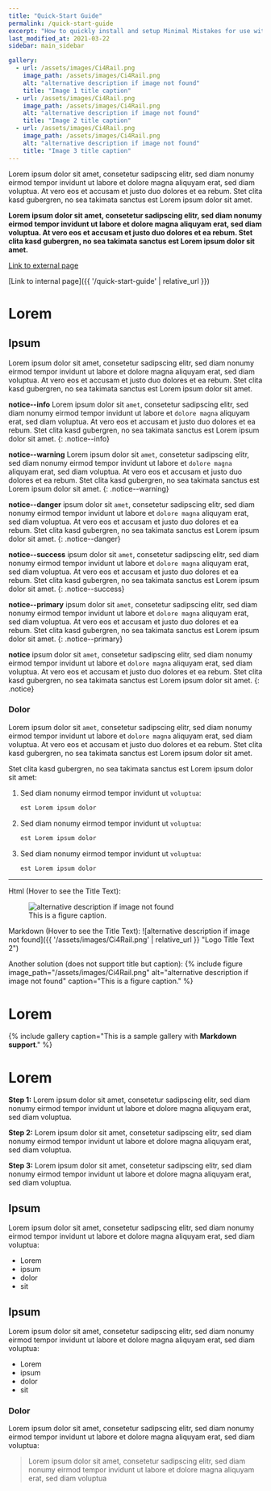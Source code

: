 ```yaml
---
title: "Quick-Start Guide"
permalink: /quick-start-guide
excerpt: "How to quickly install and setup Minimal Mistakes for use with GitHub Pages."
last_modified_at: 2021-03-22
sidebar: main_sidebar

gallery:
  - url: /assets/images/Ci4Rail.png
    image_path: /assets/images/Ci4Rail.png
    alt: "alternative description if image not found"
    title: "Image 1 title caption"
  - url: /assets/images/Ci4Rail.png
    image_path: /assets/images/Ci4Rail.png
    alt: "alternative description if image not found"
    title: "Image 2 title caption"
  - url: /assets/images/Ci4Rail.png
    image_path: /assets/images/Ci4Rail.png
    alt: "alternative description if image not found"
    title: "Image 3 title caption"
---
```


Lorem ipsum dolor sit amet, consetetur sadipscing elitr, sed diam nonumy eirmod tempor invidunt ut labore et dolore magna aliquyam erat, sed diam voluptua. At vero eos et accusam et justo duo dolores et ea rebum. Stet clita kasd gubergren, no sea takimata sanctus est Lorem ipsum dolor sit amet.

**Lorem ipsum dolor sit amet, consetetur sadipscing elitr, sed diam nonumy eirmod tempor invidunt ut labore et dolore magna aliquyam erat, sed diam voluptua. At vero eos et accusam et justo duo dolores et ea rebum. Stet clita kasd gubergren, no sea takimata sanctus est Lorem ipsum dolor sit amet.**

[Link to external page](https://www.google.de)

[Link to internal page]({{ '/quick-start-guide' | relative_url }})


# Lorem

## Ipsum

Lorem ipsum dolor sit amet, consetetur sadipscing elitr, sed diam nonumy eirmod tempor invidunt ut labore et dolore magna aliquyam erat, sed diam voluptua. At vero eos et accusam et justo duo dolores et ea rebum. Stet clita kasd gubergren, no sea takimata sanctus est Lorem ipsum dolor sit amet.

**notice--info** Lorem ipsum dolor sit `amet`, consetetur sadipscing elitr, sed diam nonumy eirmod tempor invidunt ut labore et `dolore magna` aliquyam erat, sed diam voluptua. At vero eos et accusam et justo duo dolores et ea rebum. Stet clita kasd gubergren, no sea takimata sanctus est Lorem ipsum dolor sit amet.
{: .notice--info}

**notice--warning** Lorem ipsum dolor sit `amet`, consetetur sadipscing elitr, sed diam nonumy eirmod tempor invidunt ut labore et `dolore magna` aliquyam erat, sed diam voluptua. At vero eos et accusam et justo duo dolores et ea rebum. Stet clita kasd gubergren, no sea takimata sanctus est Lorem ipsum dolor sit amet.
{: .notice--warning}

**notice--danger** ipsum dolor sit `amet`, consetetur sadipscing elitr, sed diam nonumy eirmod tempor invidunt ut labore et `dolore magna` aliquyam erat, sed diam voluptua. At vero eos et accusam et justo duo dolores et ea rebum. Stet clita kasd gubergren, no sea takimata sanctus est Lorem ipsum dolor sit amet.
{: .notice--danger}

**notice--success** ipsum dolor sit `amet`, consetetur sadipscing elitr, sed diam nonumy eirmod tempor invidunt ut labore et `dolore magna` aliquyam erat, sed diam voluptua. At vero eos et accusam et justo duo dolores et ea rebum. Stet clita kasd gubergren, no sea takimata sanctus est Lorem ipsum dolor sit amet.
{: .notice--success}

**notice--primary** ipsum dolor sit `amet`, consetetur sadipscing elitr, sed diam nonumy eirmod tempor invidunt ut labore et `dolore magna` aliquyam erat, sed diam voluptua. At vero eos et accusam et justo duo dolores et ea rebum. Stet clita kasd gubergren, no sea takimata sanctus est Lorem ipsum dolor sit amet.
{: .notice--primary}

**notice** ipsum dolor sit `amet`, consetetur sadipscing elitr, sed diam nonumy eirmod tempor invidunt ut labore et `dolore magna` aliquyam erat, sed diam voluptua. At vero eos et accusam et justo duo dolores et ea rebum. Stet clita kasd gubergren, no sea takimata sanctus est Lorem ipsum dolor sit amet.
{: .notice}

### Dolor

Lorem ipsum dolor sit `amet`, consetetur sadipscing elitr, sed diam nonumy eirmod tempor invidunt ut labore et `dolore magna` aliquyam erat, sed diam voluptua. At vero eos et accusam et justo duo dolores et ea rebum. Stet clita kasd gubergren, no sea takimata sanctus est Lorem ipsum dolor sit amet.

Stet clita kasd gubergren, no sea takimata sanctus est Lorem ipsum dolor sit amet:

1. Sed diam nonumy eirmod tempor invidunt ut `voluptua`:

   ```bash
   est Lorem ipsum dolor
   ```

2. Sed diam nonumy eirmod tempor invidunt ut `voluptua`:

   ```bash
   est Lorem ipsum dolor
   ```

3. Sed diam nonumy eirmod tempor invidunt ut `voluptua`:

   ```bash
   est Lorem ipsum dolor
   ```

---

Html (Hover to see the Title Text):
<figure>
  <img src="{{ '/assets/images/Ci4Rail.png' | relative_url }}" alt="alternative description if image not found" title="Logo Title Text 1"> <figcaption>This is a figure caption.</figcaption>
</figure>


Markdown (Hover to see the Title Text):
![alternative description if image not found]({{ '/assets/images/Ci4Rail.png' | relative_url }} "Logo Title Text 2")

Another solution (does not support title but caption):
 {% include figure image_path="/assets/images/Ci4Rail.png" alt="alternative description if image not found" caption="This is a figure caption." %}

# Lorem

{% include gallery caption="This is a sample gallery with **Markdown support**." %}

# Lorem

**Step 1:** Lorem ipsum dolor sit amet, consetetur sadipscing elitr, sed diam nonumy eirmod tempor invidunt ut labore et dolore magna aliquyam erat, sed diam voluptua.

**Step 2:** Lorem ipsum dolor sit amet, consetetur sadipscing elitr, sed diam nonumy eirmod tempor invidunt ut labore et dolore magna aliquyam erat, sed diam voluptua.

**Step 3:** Lorem ipsum dolor sit amet, consetetur sadipscing elitr, sed diam nonumy eirmod tempor invidunt ut labore et dolore magna aliquyam erat, sed diam voluptua.

## Ipsum

Lorem ipsum dolor sit amet, consetetur sadipscing elitr, sed diam nonumy eirmod tempor invidunt ut labore et dolore magna aliquyam erat, sed diam voluptua:

- Lorem
- ipsum
- dolor
- sit

## Ipsum

Lorem ipsum dolor sit amet, consetetur sadipscing elitr, sed diam nonumy eirmod tempor invidunt ut labore et dolore magna aliquyam erat, sed diam voluptua:

* Lorem
* ipsum
* dolor
* sit

### Dolor

Lorem ipsum dolor sit amet, consetetur sadipscing elitr, sed diam nonumy eirmod tempor invidunt ut labore et dolore magna aliquyam erat, sed diam voluptua:

> Lorem ipsum dolor sit amet, consetetur sadipscing elitr, sed diam nonumy eirmod tempor invidunt ut labore et dolore magna aliquyam erat, sed diam voluptua
